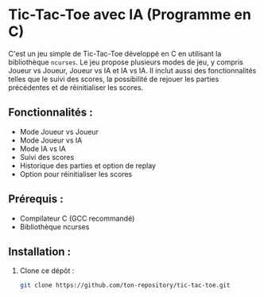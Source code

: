 # Tic-Tac-Toe avec IA (Programme en C)

C'est un jeu simple de Tic-Tac-Toe développé en C en utilisant la bibliothèque `ncurses`. Le jeu propose plusieurs modes de jeu, y compris Joueur vs Joueur, Joueur vs IA et IA vs IA. Il inclut aussi des fonctionnalités telles que le suivi des scores, la possibilité de rejouer les parties précédentes et de réinitialiser les scores.

## Fonctionnalités :
- Mode Joueur vs Joueur
- Mode Joueur vs IA
- Mode IA vs IA
- Suivi des scores
- Historique des parties et option de replay
- Option pour réinitialiser les scores

## Prérequis :
- Compilateur C (GCC recommandé)
- Bibliothèque ncurses

## Installation :
1. Clone ce dépôt :
   ```bash
   git clone https://github.com/ton-repository/tic-tac-toe.git

